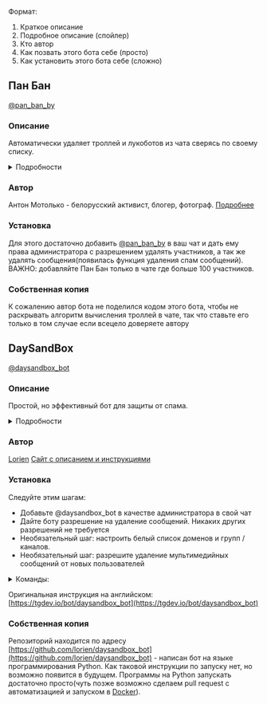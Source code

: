 Формат:
1) Краткое описание
2) Подробное описание (спойлер)
3) Кто автор
4) Как позвать этого бота себе (просто)
5) Как установить этого бота себе (сложно)

## Пан Бан
[@pan_ban_by](https://t.me/pan_ban_by)

### Описание
Автоматически удаляет троллей и лукоботов из чата сверясь по своему списку.

<details>
  <summary>Подробности</summary>

Пан Бан ведет базу троллей, и основываясь на ней делает две вещи:
1) При добавлении в чат смотрит есть ли среди участников тролли из базы. Если таковые находятся - Пан Бан удаляет их из чата
2) Если в чат заходит тролль из базы - он автоматически удаляется из чата в течение нескольких минут.

Обратите внимание, что Пан Бан - это не телеграм бот, а аккаунт.
Бот не может получить список участников чата, и, соответственно, не сможет выполнять описанные функции.

Как узнать результаты работы бота?
На текущий момент бот никак не оповещает о результатах своей работы. Но в скором времени у бота появится такая возможность и он будет отправлять в чат сообщение при каждом удалении из чата(либо агрегированно).

Что если бот удалит нормального участника?
Такие ошибки могут произойти. В этом случае нужно написать @dzechat_bot о ситуации. В @dzechat_bot можно писать в том числе если возникли какие-то вопросы/предложения.

Спасибо присоединившейся команде разработчиков бота к команде dze.chat!
</details>

### Автор
Антон Мотолько - белорусский активист, блогер, фотограф.
[Подробнее](http://cyclowiki.org/wiki/%D0%90%D0%BD%D1%82%D0%BE%D0%BD_%D0%93%D0%B0%D0%B4%D0%B8%D0%BC%D0%BE%D0%B2%D0%B8%D1%87_%D0%9C%D0%BE%D1%82%D0%BE%D0%BB%D1%8C%D0%BA%D0%BE)

### Установка
Для этого достаточно добавить [@pan_ban_by](https://t.me/pan_ban_by) в ваш чат и дать ему права администратора с разрешением удалять участников, а так же удалять сообщения(появилась функция удаления спам сообщений).
ВАЖНО: добавляйте Пан Бан только в чате где больше 100 участников.

### Собственная копия
К сожалению автор бота не поделился кодом этого бота, чтобы не раскрывать алгоритм вычисления троллей в чате, так что ставьте его только в том случае если всецело доверяете автору 


## DaySandBox

[@daysandbox_bot](https://t.me/daysandbox_bot)

### Описание
Простой, но эффективный бот для защиты от спама. 

<details>
  <summary>Подробности</summary>
  
Идея состоит в том, чтобы удалить ссылки, медиафайлы и перенаправленные сообщения, написанные пользователями, присоединившимися к чату менее 24 часов назад. Этот метод позволяет удалить большую часть спам-сообщений от новых пользователей. Обратной стороной этого подхода является то, что любой участник чата старше 1 дня может публиковать что угодно. Это компромисс между простотой и эффективностью. Вы получаете бесплатно инструмент, который автоматически удаляет много спам-сообщений, но не все. Вы можете установить список доменов и групп/каналов, которые никогда не должны блокироваться. Вы можете добавить нового участника чата в белый список, если хотите разрешить ему публиковать ссылки до истечения безопасного периода. По умолчанию удаление мультимедийных сообщений отключено. Прочтите «Команды», чтобы узнать, как включить удаление мультимедийных сообщений от новых пользователей. Также вы можете отключить новых пользователей на несколько часов с помощью опции mute_hours.

Тип сообщений, которые Daysandbox Bot считает возможным спамом:

* сообщение переадресовано из другого чата
* сообщение содержит ссылку на какой-либо веб-документ
* сообщение содержит упоминание @username, указывающее на группу или канал. Если @username указывает на какого-то пользователя, то это не считается ссылкой.
* сообщение содержит кнопку любого типа. Обычно такие сообщения отправляются через встроенных ботов.
* мультимедийные сообщения, отключены по умолчанию. Медиа - это аудио, игра, анимация, документ, фото, видео, голос, видеозаметка, контакт, местоположение.

</details>

### Автор
[Lorien](https://github.com/lorien)
[Сайт с описанием и инструкциями](https://tgdev.io)

### Установка
Следуйте этим шагам:

* Добавьте @daysandbox_bot в качестве администратора в свой чат
* Дайте боту разрешение на удаление сообщений. Никаких других разрешений не требуется
* Необязательный шаг: настроить белый список доменов и групп / каналов.
* Необязательный шаг: разрешите удаление мультимедийных сообщений от новых пользователей

<details>
  <summary>Команды:</summary>
  
```/daysandbox set notify_actions=yes``` - настроить бота писать сообщения в чат о каждом удаленном спам-сообщении

```/daysandbox set notify_actions=no``` - настроить автоматическое удаление спам-сообщений

```/daysandbox set remove_media=yes``` - настроить бота на удаление медиа-сообщений от новых пользователей (по умолчанию НЕТ)

```/daysandbox set remove_media=no``` - настроить бота, чтобы он НЕ удалял мультимедийные сообщения от новых пользователей

```/daysandbox set safe_hours=X``` - установить безопасный период на X часов. Значение X должно быть числом в диапазоне 0 <X <720. Другими словами, безопасный период должен быть больше нуля и меньше или равен одному месяцу.

```/daysandbox set mute_hours=X``` - полностью отключить звук для новых пользователей на указанное количество часов. По умолчанию это ноль часов, т.е. для новых пользователей звук не отключен. Допустимое значение для этой опции находится в диапазоне от 0 до 720.

```/daysandbox config``` - отобразить конфигурацию бота для текущего чата

```/daysandbox check``` - проверить, правильно ли установлен бот

```/daysandbox reload_admins``` - попросить бота перезагрузить админки для текущего чата. Список администраторов собирается один раз и кешируется. Используйте эту команду для обновления кэшированных данных.

```/daysandbox wl_add FOO``` - запретить боту блокировать ссылки, содержащие FOO. FOO может быть доменом или именем пользователя группы/канала. Используйте "@" чат, чтобы указать имена пользователей групп / каналов. Пример: ```/daysandbox wl_add google.com``` или ```/daysandbox wl_add @tgdev_en```.

```/daysandbox wl_del FOO``` - удалить FOO из списка доменов/групп/каналов, которые никогда не должны блокироваться. Пример: ```/daysandbox wl_del yahoo.com```

```/daysandbox userwl_add USER``` - запретить боту блокировать сообщения от пользователя. Имя пользователя USER должно начинаться с символа "@". Пример: 

```/daysandbox userwl_add @foobar```

```/daysandbox userwl_del USER``` - удалить пользователя USER из белого списка. Пример: ```/daysandbox userwl_del @foobar```

```/daysandbox set lang=<lang-code>``` - настроить язык уведомлений. Допустимые значения для этих настроек: ```en``` и ```ru```.

</details>

Оригинальная инструкция на английском: [https://tgdev.io/bot/daysandbox_bot](https://tgdev.io/bot/daysandbox_bot)

### Собственная копия
Репозиторий находится по адресу [https://github.com/lorien/daysandbox_bot](https://github.com/lorien/daysandbox_bot) - написан бот на языке программирования Python. Как таковой инструкции по запуску нет, но возможно появится в будущем. Программы на Python запускать достаточно просто(чуть позже возможно сделаем pull request с автоматизацией и запуском в [Docker](https://ru.wikipedia.org/wiki/Docker)).
